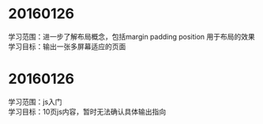 # 20160126
学习范围：进一步了解布局概念，包括margin padding position 用于布局的效果 <br/>
学习目标：输出一张多屏幕适应的页面 <br>
# 20160126
学习范围：js入门<br/>
学习目标：10页js内容，暂时无法确认具体输出指向 <br>

